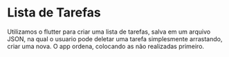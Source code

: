 # Lista de Tarefas

Utilizamos o flutter para criar uma lista de tarefas, salva em um arquivo JSON, na qual o usuario pode deletar uma tarefa simplesmente arrastando, criar uma nova. O app ordena, colocando as não realizadas primeiro.


